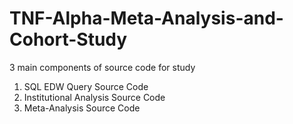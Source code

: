 # TNF-Alpha-Meta-Analysis-and-Cohort-Study

3 main components of source code for study
1. SQL EDW Query Source Code
2. Institutional Analysis Source Code
3. Meta-Analysis Source Code
